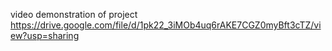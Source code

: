 video demonstration of project
https://drive.google.com/file/d/1pk22_3iMOb4uq6rAKE7CGZ0myBft3cTZ/view?usp=sharing

